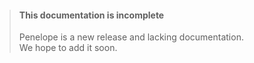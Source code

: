 
> #### This documentation is incomplete
> Penelope is a new release and lacking documentation.  
> We hope to add it soon.
